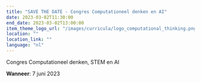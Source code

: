 ```yaml
---
title: "SAVE THE DATE - Congres Computationeel denken en AI"
date: 2023-03-02T11:30:00
end_date: 2023-03-02T13:00:00
item_theme_logo_url: "/images/curricula/logo_computational_thinking.png"
location: ""
location_link: ""
language: "nl"
---
```


Congres Computationeel denken, STEM en AI

**Wanneer**: 7 juni 2023


